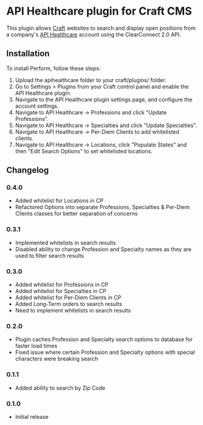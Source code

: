 # API Healthcare plugin for Craft CMS

This plugin allows [Craft](http://buildwithcraft.com) websites to search and display open positions from a company's [API Healthcare](http://www.apihealthcare.com/) account using the ClearConnect 2.0 API.


## Installation

To install Perform, follow these steps:

1.  Upload the apihealthcare folder to your craft/plugins/ folder.
2.  Go to Settings > Plugins from your Craft control panel and enable the API Healthcare plugin.
3.  Navigate to the API Healthcare plugin settings page, and configure the account settings.
4.  Navigate to API Healthcare -> Professions and click "Update Professions".
5.  Navigate to API Healthcare -> Specialties and click "Update Specialties".
6.  Navigate to API Healthcare -> Per-Diem Clients to add whitelisted clients.
7.  Navigate to API Healthcare -> Locations, click "Populate States" and then "Edit Search Options" to set whitelisted locations.

## Changelog

### 0.4.0

* Added whitelist for Locations in CP
* Refactored Options into separate Professions, Specialties & Per-Diem Clients classes for better separation of concerns

### 0.3.1

* Implemented whitelists in search results
* Disabled ability to change Profession and Specialty names as they are used to filter search results

### 0.3.0

* Added whitelist for Professions in CP
* Added whitelist for Specialties in CP
* Added whitelist for Per-Diem Clients in CP
* Added Long-Term orders to search results
* Need to implement whitelists in search results

### 0.2.0

* Plugin caches Profession and Specialty search options to database for faster load times
* Fixed issue where certain Profession and Specialty options with special characters were breaking search

### 0.1.1

* Added ability to search by Zip Code

### 0.1.0

* Initial release
